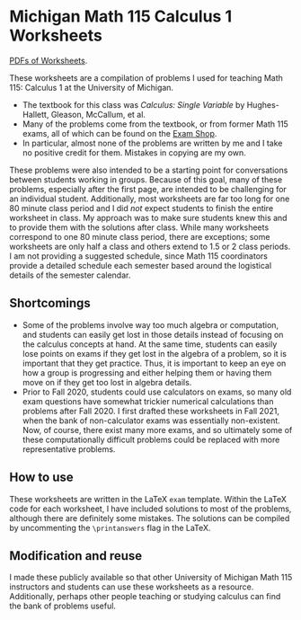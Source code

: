 Michigan Math 115 Calculus 1 Worksheets
=======================================
[PDFs of Worksheets](https://github.com/ghseeli/math-115-worksheets/tree/gh-pages/worksheets).

These worksheets are a compilation of problems I used for teaching Math 115: Calculus 1 at the University of Michigan. 
- The textbook for this class was *Calculus: Single Variable* by Hughes-Hallett, Gleason, McCallum, et al. 
- Many of the problems come from the textbook, or from former Math 115 exams, all of which can be found on the [Exam Shop](https://dhsp.math.lsa.umich.edu/examshops.html).
- In particular, almost none of the problems are written by me and I take no positive credit for them. Mistakes in copying are my own.

These problems were also intended to be a starting point for conversations between students working in groups.
Because of this goal, many of these problems, especially after the first page, are intended to be challenging for an individual student. 
Additionally, most worksheets are far too long for one 80 minute class period and I did *not* expect students to finish the entire worksheet in class.
My approach was to make sure students knew this and to provide them with the solutions after class.
While many worksheets correspond to one 80 minute class period, there are exceptions; some worksheets are only half a class and others extend to 1.5 or 2 class periods.
I am not providing a suggested schedule, since Math 115 coordinators provide a detailed schedule each semester based around the logistical details of the semester calendar.

Shortcomings
------------
- Some of the problems involve way too much algebra or computation, and students can easily get lost in those details instead of focusing on the calculus concepts at hand. At the same time, students can easily lose points on exams if they get lost in the algebra of a problem, so it is important that they get practice. Thus, it is important to keep an eye on how a group is progressing and either helping them or having them move on if they get too lost in algebra details.
- Prior to Fall 2020, students could use calculators on exams, so many old exam questions have somewhat trickier numerical calculations than problems after Fall 2020. I first drafted these worksheets in Fall 2021, when the bank of non-calculator exams was essentially non-existent. Now, of course, there exist many more exams, and so ultimately some of these computationally difficult problems could be replaced with more representative problems.

How to use
----------
These worksheets are written in the LaTeX `exam` template.
Within the LaTeX code for each worksheet, I have included solutions to most of the problems, although there are definitely some mistakes.
The solutions can be compiled by uncommenting the `\printanswers` flag in the LaTeX.


Modification and reuse
----------------------
I made these publicly available so that other University of Michigan Math 115 instructors and students can use these worksheets as a resource. 
Additionally, perhaps other people teaching or studying calculus can find the bank of problems useful.

